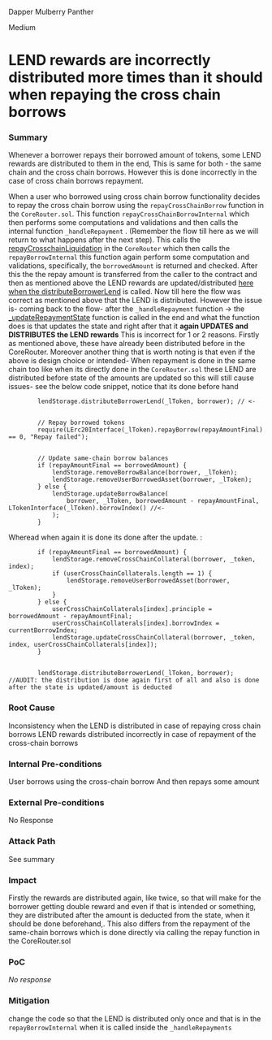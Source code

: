 Dapper Mulberry Panther

Medium

# LEND rewards are incorrectly distributed more times than it should when repaying the cross chain borrows

### Summary

Whenever a borrower repays their borrowed amount of tokens, some LEND rewards are distributed to them in the end, This is same for both - the same chain and the cross chain borrows.
However this is done incorrectly in the case of cross chain borrows repayment.

When a user who borrowed using cross chain borrow functionality decides to repay the cross chain borrow using the `repayCrossChainBorrow` function in the `CoreRouter.sol`. This function `repayCrossChainBorrowInternal` which then performs some computations and validations and then calls the internal function `_handleRepayment` . (Remember the flow till here as we will return to what happens after the next step). This calls the [repayCrosschainLiquidation](https://github.com/sherlock-audit/2025-05-lend-audit-contest/blob/main/Lend-V2/src/LayerZero/CrossChainRouter.sol#L425) in the `CoreRouter` which then calls the `repayBorrowInternal` this function again perform some computation and validations, specifically, the `borrowedAmount` is returned and checked. After this the the repay amount is transferred from the caller to the contract and then as mentioned above the LEND rewards are updated/distributed [here when the distributeBorrowerLend](https://github.com/sherlock-audit/2025-05-lend-audit-contest/blob/main/Lend-V2/src/LayerZero/CoreRouter.sol#L487) is called. Now till here the flow was correct as mentioned above that the LEND is distributed. However the issue is- coming back to the flow- after the `_handleRepayment` function -> the [_updateRepaymentState](https://github.com/sherlock-audit/2025-05-lend-audit-contest/blob/main/Lend-V2/src/LayerZero/CrossChainRouter.sol#L386C4-L392C11) function is called in the end and what the function does is that updates the state and right after that it **again UPDATES and  DISTRIBUTES the LEND rewards**
This is incorrect for 1 or 2 reasons. Firstly as mentioned above, these have already been distributed before in the CoreRouter. Moreover another thing that is worth noting is that even if the above is design choice or intended- When repayment is done in the same chain too like when its directly done in the `CoreRouter.sol` these LEND are distributed before state of the amounts are updated so this will still cause issues- see the below code snippet, notice that its done before hand
```solidity
        lendStorage.distributeBorrowerLend(_lToken, borrower); // <-


        // Repay borrowed tokens
        require(LErc20Interface(_lToken).repayBorrow(repayAmountFinal) == 0, "Repay failed");


        // Update same-chain borrow balances
        if (repayAmountFinal == borrowedAmount) {
            lendStorage.removeBorrowBalance(borrower, _lToken);
            lendStorage.removeUserBorrowedAsset(borrower, _lToken);
        } else {
            lendStorage.updateBorrowBalance(
                borrower, _lToken, borrowedAmount - repayAmountFinal, LTokenInterface(_lToken).borrowIndex() //<-
            );
        }
```
Wheread when again it is done its done after the update. :
```solidity
        if (repayAmountFinal == borrowedAmount) {
            lendStorage.removeCrossChainCollateral(borrower, _token, index);
            if (userCrossChainCollaterals.length == 1) {
                lendStorage.removeUserBorrowedAsset(borrower, _lToken);
            }
        } else {
            userCrossChainCollaterals[index].principle = borrowedAmount - repayAmountFinal;
            userCrossChainCollaterals[index].borrowIndex = currentBorrowIndex;
            lendStorage.updateCrossChainCollateral(borrower, _token, index, userCrossChainCollaterals[index]);
        }


        lendStorage.distributeBorrowerLend(_lToken, borrower); //AUDIT: the distribution is done again first of all and also is done after the state is updated/amount is deducted
```


### Root Cause

Inconsistency when the LEND is distributed in case of repaying cross chain borrows 
LEND rewards distributed incorrectly in case of repayment of the cross-chain borrows


### Internal Pre-conditions

User borrows using the cross-chain borrow
And then repays some amount

### External Pre-conditions

No Response

### Attack Path

See summary

### Impact

Firstly the rewards are distributed again, like twice, so that will make for the borrower getting double reward and even if that is intended or something, they are distributed after the amount is deducted from the state, when it should be done beforehand,. This also differs from the repayment of the same-chain borrows which is done directly via calling the repay function in the CoreRouter.sol 

### PoC

_No response_

### Mitigation

change the code so that the LEND is distributed only once and that is in the `repayBorrowInternal` when it is called inside the `_handleRepayments`